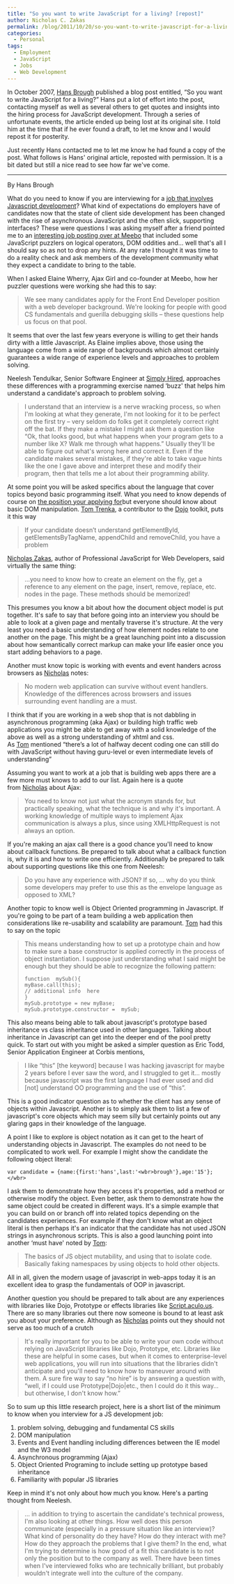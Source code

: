 ```yaml
---
title: "So you want to write JavaScript for a living? [repost]"
author: Nicholas C. Zakas
permalink: /blog/2011/10/20/so-you-want-to-write-javascript-for-a-living-repost/
categories:
  - Personal
tags:
  - Employment
  - JavaScript
  - Jobs
  - Web Development
---
```

In October 2007, [Hans Brough][1] published a blog post entitled, &#8220;So you want to write JavaScript for a living?&#8221; Hans put a lot of effort into the post, contacting myself as well as several others to get quotes and insights into the hiring process for JavaScript development. Through a series of unfortunate events, the article ended up being lost at its original site. I told him at the time that if he ever found a draft, to let me know and I would repost it for posterity.

Just recently Hans contacted me to let me know he had found a copy of the post. What follows is Hans' original article, reposted with permission. It is a bit dated but still a nice read to see how far we've come.

* * *

By Hans Brough

What do you need to know if you are interviewing for a <a href="http://javascript.jobamatic.com/" target="_blank">job that involves Javascript development</a>? What kind of expectations do employers have of candidates now that the state of client side development has been changed with the rise of asynchronous JavaScript and the often slick, supporting interfaces? These were questions I was asking myself after a friend pointed me to an <a href="http://blog.meebo.com/jobs?o" target="_blank">interesting job posting over at Meebo</a> that included some JavaScript puzzlers on logical operators, DOM oddities and&#8230; well that's all I should say so as not to drop any hints. At any rate I thought it was time to do a reality check and ask members of the development community what they expect a candidate to bring to the table.

When I asked Elaine Wherry, Ajax Girl and co-founder at Meebo, how her puzzler questions were working she had this to say:

> We see many candidates apply for the Front End Developer position with a web developer background. We're looking for people with good CS fundamentals and guerilla debugging skills &#8211; these questions help us focus on that pool.

It seems that over the last few years everyone is willing to get their hands dirty with a little Javascript. As Elaine implies above, those using the language come from a wide range of backgrounds which almost certainly guarantees a wide range of experience levels and approaches to problem solving.

Neelesh Tendulkar, Senior Software Engineer at <a href="http://www.simplyhired.com/" target="_blank">Simply Hired</a>, approaches these differences with a programming exercise named &#8216;buzz' that helps him understand a candidate's approach to problem solving.

> I understand that an interview is a nerve wracking process, so when I'm looking at what they generate, I'm not looking for it to be perfect on the first try &#8211; very seldom do folks get it completely correct right off the bat. If they make a mistake I might ask them a question like &#8220;Ok, that looks good, but what happens when your program gets to a number like X? Walk me through what happens.&#8221; Usually they'll be able to figure out what's wrong here and correct it. Even if the candidate makes several mistakes, if they're able to take vague hints like the one I gave above and interpret these and modify their program, then that tells me a lot about their programming ability.

At some point you will be asked specifics about the language that cover topics beyond basic programming itself. What you need to know depends of course on <a href="http://javascript.jobamatic.com/" target="_blank">the position your applying for</a>but everyone should know about basic DOM manipulation. <a href="http://blog.dept-z.com/" target="_blank">Tom Trenka</a>, a contributor to the <a href="http://www.dojotoolkit.org/" target="_blank">Dojo</a> toolkit, puts it this way

> If your candidate doesn’t understand getElementById, getElementsByTagName, appendChild and removeChild, you have a problem

<a href="https://humanwhocodes.com/" target="_blank">Nicholas Zakas</a>, author of Professional JavaScript for Web Developers, said virtually the same thing:

> &#8230;you need to know how to create an element on the fly, get a reference to any element on the page, insert, remove, replace, etc. nodes in the page. These methods should be memorized!

This presumes you know a bit about how the document object model is put together. It's safe to say that before going into an interview you should be able to look at a given page and mentally traverse it's structure. At the very least you need a basic understanding of how element nodes relate to one another on the page. This might be a great launching point into a discussion about how semantically correct markup can make your life easier once you start adding behaviors to a page.

Another must know topic is working with events and event handers across browsers as <a href="https://humanwhocodes.com/" target="_blank">Nicholas</a> notes:

> No modern web application can survive without event handlers. Knowledge of the differences across browsers and issues surrounding event handling are a must.

I think that if you are working in a web shop that is not dabbling in asynchronous programming (aka Ajax) or building high traffic web applications you might be able to get away with a solid knowledge of the above as well as a strong understanding of xhtml and css. As <a href="http://blog.dept-z.com/" target="_blank">Tom</a> mentioned &#8220;there’s a lot of halfway decent coding one can still do with JavaScript without having guru-level or even intermediate levels of understanding&#8221;

Assuming you want to work at a job that is building web apps there are a few more must knows to add to our list. Again here is a quote from <a href="https://humanwhocodes.com/" target="_blank">Nicholas</a> about Ajax:

> You need to know not just what the acronym stands for, but practically speaking, what the technique is and why it's important. A working knowledge of multiple ways to implement Ajax communication is always a plus, since using XMLHttpRequest is not always an option.

If you're making an ajax call there is a good chance you'll need to know about callback functions. Be prepared to talk about what a callback function is, why it is and how to write one efficiently. Additionally be prepared to talk about supporting questions like this one from Neelesh:

> Do you have any experience with JSON? If so, &#8230; why do you think some developers may prefer to use this as the envelope language as opposed to XML?

Another topic to know well is Object Oriented programming in Javascript. If you're going to be part of a team building a web application then considerations like re-usability and scalability are paramount. <a href="http://blog.dept-z.com/" target="_blank">Tom</a> had this to say on the topic

> This means understanding how to set up a prototype chain and how to make sure a base constructor is applied correctly in the process of object instantiation. I suppose just understanding what I said might be enough but they should be able to recognize the following pattern:
> 
>     
>     function  mySub(){
>     myBase.call(this);
>     // additional info  here
>     }
>     mySub.prototype = new myBase;
>     mySub.prototype.constructor =  mySub;

This also means being able to talk about javascript's prototype based inheritance vs class inheritance used in other languages. Talking about inheritance in Javascript can get into the deeper end of the pool pretty quick. To start out with you might be asked a simpler question as Eric Todd, Senior Application Engineer at Corbis mentions,

> I like &#8220;this&#8221; [the keyword] because I was hacking javascript for maybe 2 years before I ever saw the word, and I struggled to get it&#8230; mostly because javascript was the first language I had ever used and did [not] understand OO programming and the use of &#8220;this&#8221;.

This is a good indicator question as to whether the client has any sense of objects within Javascript. Another is to simply ask them to list a few of javascript's core objects which may seem silly but certainly points out any glaring gaps in their knowledge of the language.

A point I like to explore is object notation as it can get to the heart of understanding objects in Javascript. The examples do not need to be complicated to work well. For example I might show the candidate the following object literal:

    var candidate = {name:{first:'hans',last:'<wbr>brough'},age:'15'};</wbr>

I ask them to demonstrate how they access it's properties, add a method or otherwise modify the object. Even better, ask them to demonstrate how the same object could be created in different ways. It's a simple example that you can build on or branch off into related topics depending on the candidates experiences. For example if they don't know what an object literal is then perhaps it's an indicator that the candidate has not used JSON strings in asynchronous scripts. This is also a good launching point into another &#8216;must have' noted by <a href="http://blog.dept-z.com/" target="_blank">Tom</a>:

> The basics of JS object mutability, and using that to isolate code. Basically faking namespaces by using objects to hold other objects.

All in all, given the modern usage of javascript in web-apps today it is an excellent idea to grasp the fundamentals of OOP in javascript.

Another question you should be prepared to talk about are any experiences with libraries like Dojo, Prototype or effects libraries like <a href="http://script.aculo.us/" target="_blank">Script.aculo.us</a>. There are so many libraries out there now someone is bound to at least ask you about your preference. Although as <a href="https://humanwhocodes.com/" target="_blank">Nicholas</a> points out they should not serve as too much of a crutch

> It's really important for you to be able to write your own code without relying on JavaScript libraries like Dojo, Prototype, etc. Libraries like these are helpful in some cases, but when it comes to enterprise-level web applications, you will run into situations that the libraries didn't anticipate and you'll need to know how to maneuver around with them. A sure fire way to say &#8220;no hire&#8221; is by answering a question with, &#8220;well, if I could use Prototype|Dojo|etc., then I could do it this way&#8230;but otherwise, I don't know how.&#8221;

So to sum up this little research project, here is a short list of the minimum to know when you interview for a JS development job:

  1. problem solving, debugging and fundamental CS skills
  2. DOM manipulation
  3. Events and Event handling including differences between the IE model and the W3 model
  4. Asynchronous programming (Ajax)
  5. Object Oriented Programing to include setting up prototype based inheritance
  6. Familiarity with popular JS libraries

Keep in mind it's not only about how much you know. Here's a parting thought from Neelesh.

> &#8230; in addition to trying to ascertain the candidate's technical prowess, I'm also looking at other things. How well does this person communicate (especially in a pressure situation like an interview)? What kind of personality do they have? How do they interact with me? How do they approach the problems that I give them? In the end, what I'm trying to determine is how good of a fit this candidate is to not only the position but to the company as well. There have been times when I've interviewed folks who are technically brilliant, but probably wouldn't integrate well into the culture of the company.

 [1]: http://twitter.com/letterati
